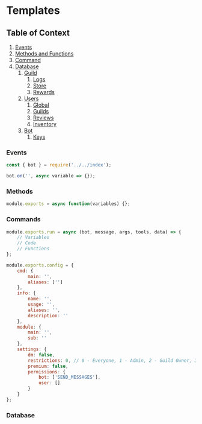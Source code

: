 # Templates

## Table of Context

1. [Events](#eventTemp)
2. [Methods and Functions](#methodTemp)
3. [Command](#cmdTemp)
4. [Database](#dataTemp)
   1. [Guild](#)
      1. [Logs](#)
      2. [Store](#)
      3. [Rewards](#)
   2. [Users](#)
      1. [Global](#)
      2. [Guilds](#)
      3. [Reviews](#)
      4. [Inventory](#)
   3. [Bot](#)
      1. [Keys](#)

### Events <a name="eventTemp"></a>

```js
const { bot } = require('../../index');

bot.on('', async variable => {});
```

### Methods <a name="methodTemp"></a>

```js
module.exports = async function(variables) {};
```

### Commands <a name="cmdTemp"></a>

```js
module.exports.run = async (bot, message, args, tools, data) => {
	// Variables
	// Code
	// Functions
};

module.exports.config = {
	cmd: {
		main: '',
		aliases: ['']
	},
	info: {
		name: '',
		usage: '',
		aliases: '',
		description: ''
	},
	module: {
		main: '',
		sub: ''
	},
	settings: {
		dm: false,
		restrictions: 0, // 0 - Everyone, 1 - Admin, 2 - Guild Owner, 3 - Dev Team
		premium: false,
		permissions: {
			bot: ['SEND_MESSAGES'],
			user: []
		}
	}
};
```

### Database <a name="dataTemp"></a>
